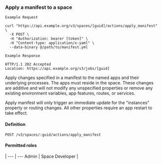 ### Apply a manifest to a space

```
Example Request
```

```shell
curl "https://api.example.org/v3/spaces/[guid]/actions/apply_manifest" \
  -X POST \
  -H "Authorization: bearer [token]" \
  -H "Content-type: application/x-yaml" \
  --data-binary @/path/to/manifest.yml
```

```
Example Response
```

```http
HTTP/1.1 202 Accepted
Location: https://api.example.org/v3/jobs/[guid]
```

Apply changes specified in a manifest to the named apps and their underlying
processes. The apps must reside in the space. These changes are additive
and will not modify any unspecified properties or remove any existing
environment variables, app features, routes, or services.

<aside class="notice">
Apply manifest will only trigger an immediate update for the "instances" property or routing changes. All other properties require an app restart to take effect.
</aside>

#### Definition
`POST /v3/spaces/:guid/actions/apply_manifest`

#### Permitted roles
 |
--- | ---
Admin |
Space Developer |
